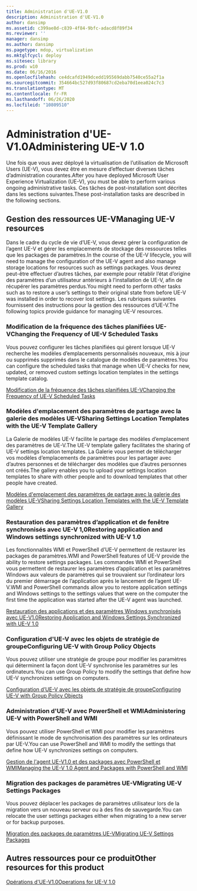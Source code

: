 ```yaml
---
title: Administration d'UE-V1.0
description: Administration d'UE-V1.0
author: dansimp
ms.assetid: c399ae8d-c839-4f84-9bfc-adacd8f89f34
ms.reviewer: ''
manager: dansimp
ms.author: dansimp
ms.pagetype: mdop, virtualization
ms.mktglfcycl: deploy
ms.sitesec: library
ms.prod: w10
ms.date: 06/16/2016
ms.openlocfilehash: ce4dcafd1949dcedd195569dabb7540ce55a2f1a
ms.sourcegitcommit: 354664bc527d93f80687cd2eba70d1eea024c7c3
ms.translationtype: MT
ms.contentlocale: fr-FR
ms.lasthandoff: 06/26/2020
ms.locfileid: "10809510"
---
```

# <span data-ttu-id="b2930-103">Administration d'UE-V1.0</span><span class="sxs-lookup"><span data-stu-id="b2930-103">Administering UE-V 1.0</span></span>


<span data-ttu-id="b2930-104">Une fois que vous avez déployé la virtualisation de l’utilisation de Microsoft Users (UE-V), vous devez être en mesure d’effectuer diverses tâches d’administration courantes.</span><span class="sxs-lookup"><span data-stu-id="b2930-104">After you have deployed Microsoft User Experience Virtualization (UE-V), you must be able to perform various ongoing administrative tasks.</span></span> <span data-ttu-id="b2930-105">Ces tâches de post-installation sont décrites dans les sections suivantes.</span><span class="sxs-lookup"><span data-stu-id="b2930-105">These post-installation tasks are described in the following sections.</span></span>

## <span data-ttu-id="b2930-106">Gestion des ressources UE-V</span><span class="sxs-lookup"><span data-stu-id="b2930-106">Managing UE-V resources</span></span>


<span data-ttu-id="b2930-107">Dans le cadre du cycle de vie d’UE-V, vous devez gérer la configuration de l’agent UE-V et gérer les emplacements de stockage des ressources telles que les packages de paramètres.</span><span class="sxs-lookup"><span data-stu-id="b2930-107">In the course of the UE-V lifecycle, you will need to manage the configuration of the UE-V agent and also manage storage locations for resources such as settings packages.</span></span> <span data-ttu-id="b2930-108">Vous devrez peut-être effectuer d’autres tâches, par exemple pour rétablir l’état d’origine des paramètres d’un utilisateur antérieurs à l’installation de UE-V, afin de récupérer les paramètres perdus.</span><span class="sxs-lookup"><span data-stu-id="b2930-108">You might need to perform other tasks such as to restore a user’s settings to their original state from before UE-V was installed in order to recover lost settings.</span></span> <span data-ttu-id="b2930-109">Les rubriques suivantes fournissent des instructions pour la gestion des ressources d’UE-V.</span><span class="sxs-lookup"><span data-stu-id="b2930-109">The following topics provide guidance for managing UE-V resources.</span></span>

### <span data-ttu-id="b2930-110">Modification de la fréquence des tâches planifiées UE-V</span><span class="sxs-lookup"><span data-stu-id="b2930-110">Changing the Frequency of UE-V Scheduled Tasks</span></span>

<span data-ttu-id="b2930-111">Vous pouvez configurer les tâches planifiées qui gèrent lorsque UE-V recherche les modèles d’emplacements personnalisés nouveaux, mis à jour ou supprimés supprimés dans le catalogue de modèles de paramètres.</span><span class="sxs-lookup"><span data-stu-id="b2930-111">You can configure the scheduled tasks that manage when UE-V checks for new, updated, or removed custom settings location templates in the settings template catalog.</span></span>

[<span data-ttu-id="b2930-112">Modification de la fréquence des tâches planifiées UE-V</span><span class="sxs-lookup"><span data-stu-id="b2930-112">Changing the Frequency of UE-V Scheduled Tasks</span></span>](changing-the-frequency-of-ue-v-scheduled-tasks.md)

### <a href="" id="sharing-settings-location-templates-with-the-ue-v-template-gallery-"></a><span data-ttu-id="b2930-113">Modèles d'emplacement des paramètres de partage avec la galerie des modèles UE-V</span><span class="sxs-lookup"><span data-stu-id="b2930-113">Sharing Settings Location Templates with the UE-V Template Gallery</span></span>

<span data-ttu-id="b2930-114">La Galerie de modèles UE-V facilite le partage des modèles d’emplacement des paramètres de UE-V.</span><span class="sxs-lookup"><span data-stu-id="b2930-114">The UE-V template gallery facilitates the sharing of UE-V settings location templates.</span></span> <span data-ttu-id="b2930-115">La Galerie vous permet de télécharger vos modèles d’emplacements de paramètres pour les partager avec d’autres personnes et de télécharger des modèles que d’autres personnes ont créés.</span><span class="sxs-lookup"><span data-stu-id="b2930-115">The gallery enables you to upload your settings location templates to share with other people and to download templates that other people have created.</span></span>

[<span data-ttu-id="b2930-116">Modèles d'emplacement des paramètres de partage avec la galerie des modèles UE-V</span><span class="sxs-lookup"><span data-stu-id="b2930-116">Sharing Settings Location Templates with the UE-V Template Gallery</span></span>](sharing-settings-location-templates-with-the-ue-v-template-gallery.md)

### <span data-ttu-id="b2930-117">Restauration des paramètres d’application et de fenêtre synchronisés avec UE-V 1,0</span><span class="sxs-lookup"><span data-stu-id="b2930-117">Restoring application and Windows settings synchronized with UE-V 1.0</span></span>

<span data-ttu-id="b2930-118">Les fonctionnalités WMI et PowerShell d’UE-V permettent de restaurer les packages de paramètres.</span><span class="sxs-lookup"><span data-stu-id="b2930-118">WMI and PowerShell features of UE-V provide the ability to restore settings packages.</span></span> <span data-ttu-id="b2930-119">Les commandes WMI et PowerShell vous permettent de restaurer les paramètres d’application et les paramètres Windows aux valeurs de paramètres qui se trouvaient sur l’ordinateur lors du premier démarrage de l’application après le lancement de l’agent UE-V.</span><span class="sxs-lookup"><span data-stu-id="b2930-119">WMI and PowerShell commands allow you to restore application settings and Windows settings to the settings values that were on the computer the first time the application was started after the UE-V agent was launched.</span></span>

[<span data-ttu-id="b2930-120">Restauration des applications et des paramètres Windows synchronisés avec UE-V1.0</span><span class="sxs-lookup"><span data-stu-id="b2930-120">Restoring Application and Windows Settings Synchronized with UE-V 1.0</span></span>](restoring-application-and-windows-settings-synchronized-with-ue-v-10.md)

### <span data-ttu-id="b2930-121">Configuration d'UE-V avec les objets de stratégie de groupe</span><span class="sxs-lookup"><span data-stu-id="b2930-121">Configuring UE-V with Group Policy Objects</span></span>

<span data-ttu-id="b2930-122">Vous pouvez utiliser une stratégie de groupe pour modifier les paramètres qui déterminent la façon dont UE-V synchronise les paramètres sur les ordinateurs.</span><span class="sxs-lookup"><span data-stu-id="b2930-122">You can use Group Policy to modify the settings that define how UE-V synchronizes settings on computers.</span></span>

[<span data-ttu-id="b2930-123">Configuration d’UE-V avec les objets de stratégie de groupe</span><span class="sxs-lookup"><span data-stu-id="b2930-123">Configuring UE-V with Group Policy Objects</span></span>](configuring-ue-v-with-group-policy-objects.md)

### <span data-ttu-id="b2930-124">Administration d'UE-V avec PowerShell et WMI</span><span class="sxs-lookup"><span data-stu-id="b2930-124">Administering UE-V with PowerShell and WMI</span></span>

<span data-ttu-id="b2930-125">Vous pouvez utiliser PowerShell et WMI pour modifier les paramètres définissant le mode de synchronisation des paramètres sur les ordinateurs par UE-V.</span><span class="sxs-lookup"><span data-stu-id="b2930-125">You can use PowerShell and WMI to modify the settings that define how UE-V synchronizes settings on computers.</span></span>

[<span data-ttu-id="b2930-126">Gestion de l'agent UE-V1.0 et des packages avec PowerShell et WMI</span><span class="sxs-lookup"><span data-stu-id="b2930-126">Managing the UE-V 1.0 Agent and Packages with PowerShell and WMI</span></span>](managing-the-ue-v-10-agent-and-packages-with-powershell-and-wmi.md)

### <span data-ttu-id="b2930-127">Migration des packages de paramètres UE-V</span><span class="sxs-lookup"><span data-stu-id="b2930-127">Migrating UE-V Settings Packages</span></span>

<span data-ttu-id="b2930-128">Vous pouvez déplacer les packages de paramètres utilisateur lors de la migration vers un nouveau serveur ou à des fins de sauvegarde.</span><span class="sxs-lookup"><span data-stu-id="b2930-128">You can relocate the user settings packages either when migrating to a new server or for backup purposes.</span></span>

[<span data-ttu-id="b2930-129">Migration des packages de paramètres UE-V</span><span class="sxs-lookup"><span data-stu-id="b2930-129">Migrating UE-V Settings Packages</span></span>](migrating-ue-v-settings-packages.md)

## <span data-ttu-id="b2930-130">Autres ressources pour ce produit</span><span class="sxs-lookup"><span data-stu-id="b2930-130">Other resources for this product</span></span>


[<span data-ttu-id="b2930-131">Opérations d'UE-V1.0</span><span class="sxs-lookup"><span data-stu-id="b2930-131">Operations for UE-V 1.0</span></span>](operations-for-ue-v-10.md)

 

 





